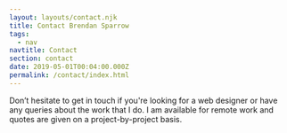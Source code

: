 ```yaml
---
layout: layouts/contact.njk
title: Contact Brendan Sparrow
tags:
  - nav
navtitle: Contact
section: contact
date: 2019-05-01T00:04:00.000Z
permalink: /contact/index.html
---
```



Don’t hesitate to get in touch if you're looking for a web designer or have any queries about the work that I do. I am available for remote work and quotes are given on a project-by-project basis.

